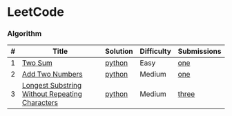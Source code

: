 # LeetCode

### Algorithm

| # | Title | Solution | Difficulty | Submissions |
|---| ----- | -------- | ---------- | ----------- |
|1  |[Two Sum](https://leetcode.com/problems/two-sum/#/description) | [python](./algorithms/python/twoSum/twoSum.py) |Easy| [one](https://leetcode.com/problems/two-sum/#/submissions/1) |
|2  |[Add Two Numbers](https://leetcode.com/problems/add-two-numbers/#/description) | [python](./algorithms/python/addTwoNumbers/addTwoNumbers.py) |Medium| [one](https://leetcode.com/problems/add-two-numbers/#/submissions/1) |
|3  |[Longest Substring Without Repeating Characters](https://leetcode.com/problems/longest-substring-without-repeating-characters/#/description) | [python](./algorithms/python/longestSubstringWithoutRepeatingCharacters/longestSubstringWithoutRepeatingCharacters.py) |Medium| [three](https://leetcode.com/problems/longest-substring-without-repeating-characters/#/submissions/1) |
